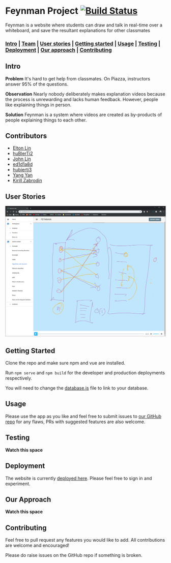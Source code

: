 # Feynman Project   [![Build Status](https://travis-ci.com/LingDingDong/feynman-mvp.svg?branch=master)](https://travis-ci.com/LingDingDong/feynman-mvp)

Feynman is a website where students can draw and talk in real-time over a whiteboard, and save the resultant explanations for other classmates

### [Intro](https://github.com/LingDingDong/feynman-mvp#intro) | [Team](https://github.com/LingDingDong/feynman-mvp#team) |  [User stories](https://github.com/LingDingDong/feynman-mvp#user-stories) |  [Getting started](https://github.com/LingDingDong/feynman-mvp#getting-started) |  [Usage](https://github.com/LingDingDong/feynman-mvp#usage) |  [Testing](https://github.com/LingDingDong/feynman-mvp#testing) |   [Deployment](https://github.com/LingDingDong/feynman-mvp#deployment) |   [Our approach](https://github.com/LingDingDong/feynman-mvp#our-approach) |  [Contributing](https://github.com/LingDingDong/feynman-mvp#contributing)

## Intro

**Problem**
It's hard to get help from classmates. On Piazza, instructors answer 95% of the questions.

**Observation**
Nearly nobody deliberately makes explanation videos because the process is unrewarding and lacks human feedback. However, people like explaining things in person. 

**Solution**
Feynman is a system where videos are created as by-products of people explaining things to each other.

## Contributors

* [Elton Lin](https://github.com/LingDingDong)
* [huBlerTi2](https://github.com/huBIerTi2)
* [John Lin](https://github.com/linjohnjohn)
* [ed1d1a8d](https://github.com/ed1d1a8d)
* [hubierti3](https://github.com/hubierti3)
* [Yang Yan](https://github.com/GilgameshxZero)
* [Kirill Zabrodin](https://github.com/kirillzabrodin)

## User Stories

![A sample solution](docs/answer.PNG)

## Getting Started

Clone the repo and make sure npm and vue are installed.

Run `npm serve` and `npm build` for the developer and production deployments respectively.

You will need to change the [database.js](src\database.js) file to link to your database.

## Usage

Please use the app as you like and feel free to submit issues to [our GitHub repo](https://github.com/LingDingDong/feynman-mvp) for any flaws, PRs with suggested features are also welcome.

## Testing

**Watch this space**

## Deployment

The website is currently [deployed here](https://feynman.online/). Please feel free to sign in and experiment.

## Our Approach

**Watch this space**

## Contributing

Feel free to pull request any features you would like to add. All contributions are welcome and encouraged! 

Please do raise issues on the GitHub repo if something is broken.
